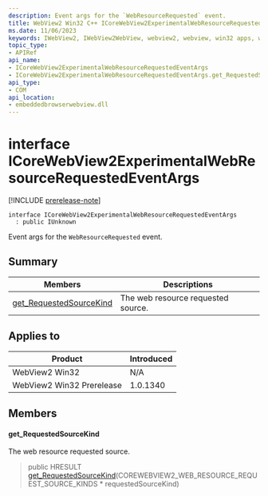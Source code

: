 ```yaml
---
description: Event args for the `WebResourceRequested` event.
title: WebView2 Win32 C++ ICoreWebView2ExperimentalWebResourceRequestedEventArgs
ms.date: 11/06/2023
keywords: IWebView2, IWebView2WebView, webview2, webview, win32 apps, win32, edge, ICoreWebView2, ICoreWebView2Controller, browser control, edge html, ICoreWebView2ExperimentalWebResourceRequestedEventArgs
topic_type: 
- APIRef
api_name:
- ICoreWebView2ExperimentalWebResourceRequestedEventArgs
- ICoreWebView2ExperimentalWebResourceRequestedEventArgs.get_RequestedSourceKind
api_type:
- COM
api_location:
- embeddedbrowserwebview.dll
---
```


# interface ICoreWebView2ExperimentalWebResourceRequestedEventArgs

[!INCLUDE [prerelease-note](../includes/prerelease-note.md)]

```
interface ICoreWebView2ExperimentalWebResourceRequestedEventArgs
  : public IUnknown
```

Event args for the `WebResourceRequested` event.

## Summary

 Members                        | Descriptions
--------------------------------|---------------------------------------------
[get_RequestedSourceKind](#get_requestedsourcekind) | The web resource requested source.

## Applies to

Product                         | Introduced
--------------------------------|---------------------------------------------
WebView2 Win32            |    N/A
WebView2 Win32 Prerelease |    1.0.1340

## Members

#### get_RequestedSourceKind

The web resource requested source.

> public HRESULT [get_RequestedSourceKind](#get_requestedsourcekind)(COREWEBVIEW2_WEB_RESOURCE_REQUEST_SOURCE_KINDS * requestedSourceKind)

